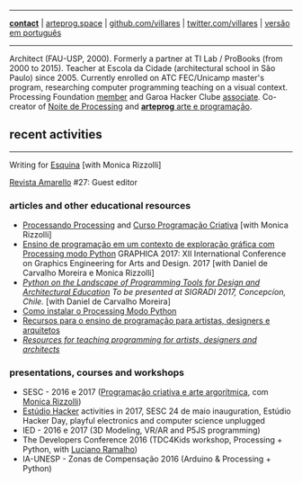 ----

[**contact**](http://contato.lugaralgum.com)
 | [arteprog.space](http://arteprpg.space)
 | [github.com/villares](http://github.com/villares)
 | [twitter.com/villares](http://twitter.com/villares)
 | [versão em português](README.md)

----

Architect (FAU-USP, 2000). Formerly a partner at TI Lab / ProBooks (from 2000 to 2015). Teacher at Escola da Cidade (architectural school in São Paulo) since 2005. Currently enrolled on ATC FEC/Unicamp master's program, researching computer programming teaching on a visual context. Processing Foundation [member](https://processingfoundation.org/members) and Garoa Hacker Clube [associate](http://villares.garoa.club). Co-creator of [Noite de Processing](https://garoa.net.br/wiki/Noite_de_Processing) and [**arteprog** arte e programação](http://arteprog.space).

## recent activities

----

Writing for [Esquina](http://www.esquina.net.br/author/alexandre-vilares/) [with Monica Rizzolli]

[Revista Amarello](http://www.amarello.com.br) #27: Guest editor

### articles and other educational resources

- [Processando Processing](http://arteprog.space/processando-processing) and [Curso Programação Criativa](http://arteprog.space/programacao-criativa) [with Monica Rizzolli]
- [Ensino de programação em um contexto de exploração gráfica com Processing modo Python](https://villares.github.io/mestrado/VILLARES_MOREIRA_GOMES_GRAPHICA_2017) GRAPHICA 2017: XII International Conference on Graphics Engineering for Arts and Design. 2017 [with Daniel de Carvalho Moreira e Monica Rizzolli]
- *[Python on the Landscape of Programming Tools for Design and Architectural Education](https://villares.github.io/mestrado/VILLARES_MOREIRA_SIGRADI_2017) To be presented at SIGRADI 2017, Concepcíon, Chile.* [with Daniel de Carvalho Moreira]
- [Como instalar o Processing Modo Python](http://villares.github.io/como-instalar-o-processing-modo-python/) 
- [Recursos para o ensino de programação para artistas, designers e arquitetos](https://github.com/villares/Recursos-para-o-ensino-de-programacao) 
- *[Resources for teaching programming for artists, designers and architects](https://github.com/villares/Resources-for-teaching-programming)*

### presentations, courses and workshops

- SESC - 2016 e 2017 ([Programação criativa e arte argorítmica](http://arteprog.space/programacao-criative), com [Monica Rizzolli](https://github.com/monicarizzolli))
- [Estúdio Hacker](estudiohacker.io) activities in 2017, SESC 24 de maio inauguration, Estúdio Hacker Day, playful electronics and computer science unplugged
- IED - 2016 e 2017 (3D Modeling, VR/AR and P5JS programming)
- The Developers Conference 2016 (TDC4Kids workshop, Processing + Python, with [Luciano Ramalho](https://github.com/ramalho))
- IA-UNESP - Zonas de Compensação 2016 (Arduino & Processing + Python)
